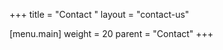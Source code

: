 +++
title = "Contact&nbsp;"
layout = "contact-us"

[menu.main]
  weight = 20
  parent = "Contact"
+++